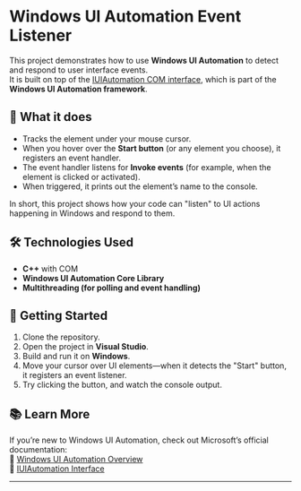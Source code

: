 # Windows UI Automation Event Listener

This project demonstrates how to use **Windows UI Automation** to detect and respond to user interface events.  
It is built on top of the [IUIAutomation COM interface](https://learn.microsoft.com/en-us/windows/win32/api/uiautomationclient/nn-uiautomationclient-iuiautomation), which is part of the **Windows UI Automation framework**.

## 📌 What it does
- Tracks the element under your mouse cursor.
- When you hover over the **Start button** (or any element you choose), it registers an event handler.
- The event handler listens for **Invoke events** (for example, when the element is clicked or activated).
- When triggered, it prints out the element’s name to the console.

In short, this project shows how your code can "listen" to UI actions happening in Windows and respond to them.

## 🛠️ Technologies Used
- **C++** with COM
- **Windows UI Automation Core Library**
- **Multithreading (for polling and event handling)**

## 🚀 Getting Started
1. Clone the repository.
2. Open the project in **Visual Studio**.
3. Build and run it on **Windows**.
4. Move your cursor over UI elements—when it detects the "Start" button, it registers an event listener.
5. Try clicking the button, and watch the console output.

## 📚 Learn More
If you’re new to Windows UI Automation, check out Microsoft’s official documentation:  
🔗 [Windows UI Automation Overview](https://learn.microsoft.com/en-us/windows/win32/winauto/entry-uiauto-win32)  
🔗 [IUIAutomation Interface](https://learn.microsoft.com/en-us/windows/win32/api/uiautomationclient/nn-uiautomationclient-iuiautomation)

---

